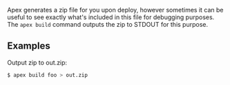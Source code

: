 
Apex generates a zip file for you upon deploy, however sometimes it can be useful to see exactly what's included in this file for debugging purposes. The `apex build` command outputs the zip to STDOUT for this purpose.

## Examples

Output zip to out.zip:

```sh
$ apex build foo > out.zip
```
